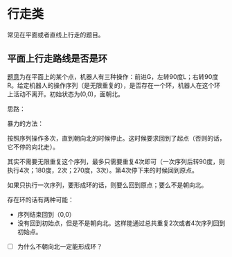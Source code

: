 # 行走类

常见在平面或者直线上行走的题目。

## 平面上行走路线是否是环

[题意](https://leetcode.com/problems/robot-bounded-in-circle/)为在平面上的某个点，机器人有三种操作：前进G，左转90度L；右转90度R。给定机器人的操作序列（是无限重复的），是否存在一个环，机器人在这个环上活动不离开。初始状态为\(0,0\)，面朝北。

思路：

暴力的方法：

按照序列操作多次，直到朝向北的时候停止。这时候要求回到了起点（否则的话，它不停的向北走）。



其实不需要无限重复这个序列，最多只需要重复4次即可（一次序列后转90度，则执行4次；180度，2次；270度，3次）。第4次停下来的时候回到原点。



如果只执行一次序列，要形成环的话，则要么回到原点；要么不是朝向北。



存在环的话有两种可能：

* 序列结束回到（0,0）
* 没有回到初始点，但是不是朝向北。这样能通过总共重复2次或者4次序列回到初始点。



* [ ] 为什么不朝向北一定能形成环？



